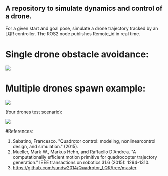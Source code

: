 ## A repository to simulate dynamics and control of a drone.

For a given start and goal pose, simulate a drone trajectory tracked by an LQR controller.
The ROS2 node publishes Remote_id in real time.

# Single drone obstacle avoidance:

![](https://github.com/sabotagelab/DroneSim_A58/blob/master/graphics/obst_avoid.gif)

# Multiple drones spawn example:

![](https://github.com/sabotagelab/DroneSim_A58/blob/master/graphics/multi-agent.gif)

(four drones test scenario):

![](https://github.com/sabotagelab/DroneSim_A58/blob/master/graphics/4drones.png)

#References:
1. Sabatino, Francesco. "Quadrotor control: modeling, nonlinearcontrol design, and simulation." (2015).
2. Mueller, Mark W., Markus Hehn, and Raffaello D'Andrea. "A computationally efficient motion primitive for quadrocopter trajectory generation." IEEE transactions on robotics 31.6 (2015): 1294-1310.
3. https://github.com/sundw2014/Quadrotor_LQR/tree/master
